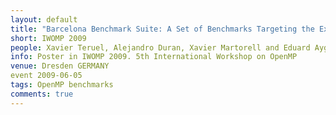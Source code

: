 ```yaml
---
layout: default
title: "Barcelona Benchmark Suite: A Set of Benchmarks Targeting the Exploitation of Task Parallelism in OpenMP"
short: IWOMP 2009
people: Xavier Teruel, Alejandro Duran, Xavier Martorell and Eduard Ayguade
info: Poster in IWOMP 2009. 5th International Workshop on OpenMP
venue: Dresden GERMANY
event 2009-06-05
tags: OpenMP benchmarks
comments: true
---
```



